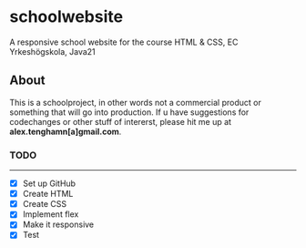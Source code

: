 # schoolwebsite
A responsive school website for the course HTML & CSS, EC Yrkeshögskola, Java21

## About 
This is a schoolproject, in other words not a commercial product or something that will go into production. If u have suggestions for codechanges or 
other stuff of intererst, please hit me up at **alex.tenghamn[a]gmail.com**. 

### TODO
---
- [x] Set up GitHub
- [x] Create HTML
- [x] Create CSS 
- [x] Implement flex
- [x] Make it responsive
- [x] Test